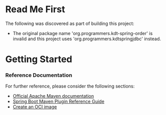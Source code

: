 # Read Me First
The following was discovered as part of building this project:

* The original package name 'org.programmers.kdt-spring-order' is invalid and this project uses 'org.programmers.kdtspringjdbc' instead.

# Getting Started

### Reference Documentation
For further reference, please consider the following sections:

* [Official Apache Maven documentation](https://maven.apache.org/guides/index.html)
* [Spring Boot Maven Plugin Reference Guide](https://docs.spring.io/spring-boot/docs/2.6.6/maven-plugin/reference/html/)
* [Create an OCI image](https://docs.spring.io/spring-boot/docs/2.6.6/maven-plugin/reference/html/#build-image)

